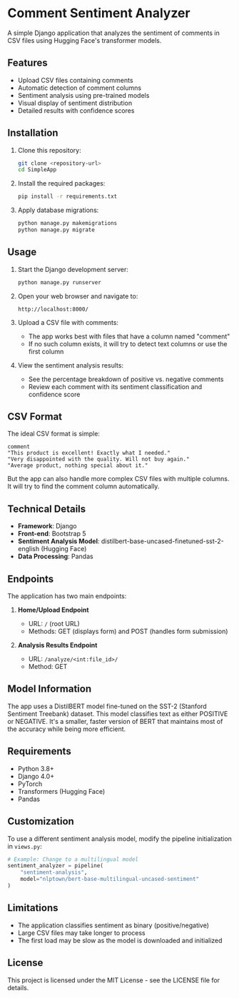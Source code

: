 # Comment Sentiment Analyzer

A simple Django application that analyzes the sentiment of comments in CSV files using Hugging Face's transformer models.

## Features

- Upload CSV files containing comments
- Automatic detection of comment columns
- Sentiment analysis using pre-trained models
- Visual display of sentiment distribution
- Detailed results with confidence scores

## Installation

1. Clone this repository:
   ```bash
   git clone <repository-url>
   cd SimpleApp
   ```

2. Install the required packages:
   ```bash
   pip install -r requirements.txt
   ```

3. Apply database migrations:
   ```bash
   python manage.py makemigrations
   python manage.py migrate
   ```

## Usage

1. Start the Django development server:
   ```bash
   python manage.py runserver
   ```

2. Open your web browser and navigate to:
   ```
   http://localhost:8000/
   ```

3. Upload a CSV file with comments:
   - The app works best with files that have a column named "comment"
   - If no such column exists, it will try to detect text columns or use the first column

4. View the sentiment analysis results:
   - See the percentage breakdown of positive vs. negative comments
   - Review each comment with its sentiment classification and confidence score

## CSV Format

The ideal CSV format is simple:

```csv
comment
"This product is excellent! Exactly what I needed."
"Very disappointed with the quality. Will not buy again."
"Average product, nothing special about it."
```

But the app can also handle more complex CSV files with multiple columns. It will try to find the comment column automatically.

## Technical Details

- **Framework**: Django 
- **Front-end**: Bootstrap 5
- **Sentiment Analysis Model**: distilbert-base-uncased-finetuned-sst-2-english (Hugging Face)
- **Data Processing**: Pandas

## Endpoints

The application has two main endpoints:

1. **Home/Upload Endpoint** 
   - URL: `/` (root URL)
   - Methods: GET (displays form) and POST (handles form submission)

2. **Analysis Results Endpoint**
   - URL: `/analyze/<int:file_id>/`
   - Method: GET

## Model Information

The app uses a DistilBERT model fine-tuned on the SST-2 (Stanford Sentiment Treebank) dataset. This model classifies text as either POSITIVE or NEGATIVE. It's a smaller, faster version of BERT that maintains most of the accuracy while being more efficient.

## Requirements

- Python 3.8+
- Django 4.0+
- PyTorch
- Transformers (Hugging Face)
- Pandas

## Customization

To use a different sentiment analysis model, modify the pipeline initialization in `views.py`:

```python
# Example: Change to a multilingual model
sentiment_analyzer = pipeline(
    "sentiment-analysis", 
    model="nlptown/bert-base-multilingual-uncased-sentiment"
)
```

## Limitations

- The application classifies sentiment as binary (positive/negative)
- Large CSV files may take longer to process
- The first load may be slow as the model is downloaded and initialized

## License

This project is licensed under the MIT License - see the LICENSE file for details.
